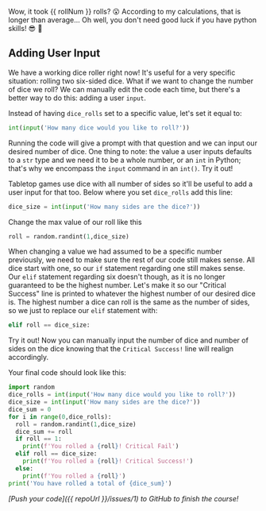 Wow, it took {{ rollNum }} rolls? 😮 According to my calculations, that is longer than average... Oh well, you don't need good luck if you have python skills! 😎 🐍

## Adding User Input

We have a working dice roller right now! It's useful for a very specific situation: rolling two six-sided dice. What if we want to change the number of dice we roll? We can manually edit the code each time, but there's a better way to do this: adding a user `input`.

Instead of having `dice_rolls` set to a specific value, let's set it equal to:
```python
int(input('How many dice would you like to roll?'))
```

Running the code will give a prompt with that question and we can input our desired number of dice. One thing to note: the value a user inputs defaults to a `str` type and we need it to be a whole number, or an `int` in Python; that's why we encompass the `input` command in an `int()`. Try it out!

Tabletop games use dice with all number of sides so it'll be useful to add a user input for that too. Below where you set `dice_rolls` add this line:

```python
dice_size = int(input('How many sides are the dice?'))
```

Change the max value of our roll like this
```python
roll = random.randint(1,dice_size)
```

When changing a value we had assumed to be a specific number previously, we need to make sure the rest of our code still makes sense.  All dice start with one, so our `if` statement regarding one still makes sense. Our `elif` statement regarding six doesn't though, as it is no longer guaranteed to be the highest number. Let's make it so our "Critical Success" line is printed to whatever the highest number of our desired dice is. The highest number a dice can roll is the same as the number of sides, so we just to replace our `elif` statement with:

```python
elif roll == dice_size:
```

Try it out! Now you can manually input the number of dice and number of sides on the dice knowing that the `Critical Success!` line will realign accordingly. 

Your final code should look like this:

```python
import random
dice_rolls = int(input('How many dice would you like to roll?'))
dice_size = int(input('How many sides are the dice?'))
dice_sum = 0
for i in range(0,dice_rolls):
  roll = random.randint(1,dice_size)
  dice_sum += roll
  if roll == 1:
    print(f'You rolled a {roll}! Critical Fail')
  elif roll == dice_size:
    print(f'You rolled a {roll}! Critical Success!')
  else:
    print(f'You rolled a {roll}')
print('You have rolled a total of {dice_sum}')
```
*[Push your code]({{ repoUrl }}/issues/1) to GitHub to finish the course!*